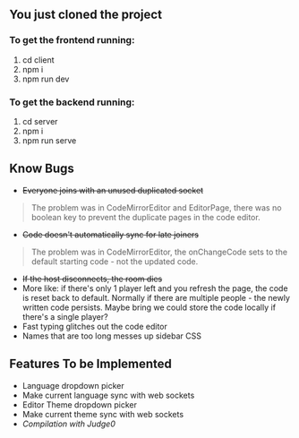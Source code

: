 ## You just cloned the project
### To get the frontend running:
1. cd client
2. npm i
3. npm run dev

### To get the backend running:
1. cd server
2. npm i 
3. npm run serve

## Know Bugs
- ~~Everyone joins with an unused duplicated socket~~
> The problem was in CodeMirrorEditor and EditorPage, there was no boolean key to prevent the duplicate pages in the code editor.
- ~~Code doesn't automatically sync for late joiners~~
> The problem was in CodeMirrorEditor, the onChangeCode sets to the default starting code - not the updated code.

- ~~If the host disconnects, the room dies~~
- More like: if there's only 1 player left and you refresh the page, the code is reset back to default. Normally if there are multiple people - the newly written code persists. Maybe bring we could store the code locally if there's a single player?
- Fast typing glitches out the code editor
- Names that are too long messes up sidebar CSS

## Features To be Implemented
- Language dropdown picker
- Make current language sync with web sockets
- Editor Theme dropdown picker
- Make current theme sync with web sockets
- *Compilation with Judge0*